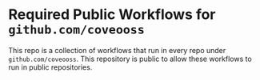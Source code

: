 # Required Public Workflows for `github.com/coveooss`

This repo is a collection of workflows that run in every repo under `github.com/coveooss`. This repository is public to allow these workflows to run in public repositories.
